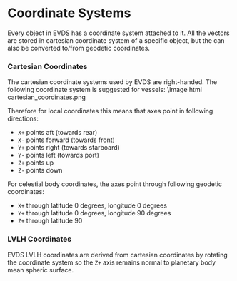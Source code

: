 Coordinate Systems
================================================================================

Every object in EVDS has a coordinate system attached to it. All the vectors
are stored in cartesian coordinate system of a specific object, but the can also
be converted to/from geodetic coordinates.


### Cartesian Coordinates

The cartesian coordinate systems used by EVDS are right-handed. The following
coordinate system is suggested for vessels:
\image html cartesian_coordinates.png

Therefore for local coordinates this means that axes point in following directions:
 - `X+` points aft (towards rear)
 - `X-` points forward (towards front)
 - `Y+` points right (towards starboard)
 - `Y-` points left (towards port)
 - `Z+` points up
 - `Z-` points down
 
For celestial body coordinates, the axes point through following geodetic coordinates:
 - `X+` through latitude 0 degrees, longitude 0 degrees
 - `Y+` through latitude 0 degrees, longitude 90 degrees
 - `Z+` through latitude 90
 

### LVLH Coordinates

EVDS LVLH coordinates are derived from cartesian coordinates by rotating the coordinate
system so the `Z+` axis remains normal to planetary body mean spheric surface.
